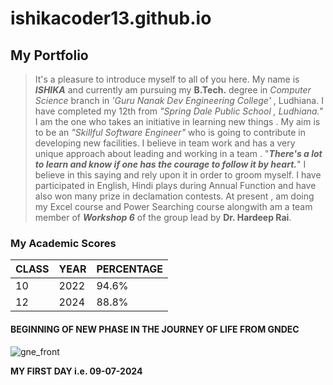 # ishikacoder13.github.io
## My Portfolio
> It's a pleasure to introduce myself to all of you here. My name is ***ISHIKA*** and currently am pursuing my **B.Tech.** degree in *Computer Science* branch in *'Guru Nanak Dev Engineering College'* , Ludhiana. I have completed my 12th from *"Spring Dale Public School , Ludhiana."* I am the one who takes an initiative in learning new things . My aim is to be an *"Skillful Software Engineer"* who is going to contribute in developing new facilities. I believe in team work and has a very unique approach about leading and working in a team . "***There's a lot to learn and know if one has the courage to follow it by heart.***" I believe in this saying and rely upon it in order to groom myself. I have participated in English, Hindi plays during Annual Function and have also won many prize in declamation contests. At present , am doing my Excel course and Power Searching course alongwith am a team member of ***Workshop 6*** of the group lead by **Dr. Hardeep Rai**.

### My Academic Scores 
|**CLASS**|**YEAR**|**PERCENTAGE**|
|---|---|---|
| 10 | 2022 | 94.6% |
| 12 | 2024 | 88.8% |
#### BEGINNING OF NEW PHASE IN THE JOURNEY OF LIFE FROM **GNDEC**
![gne_front](https://github.com/user-attachments/assets/56009dc6-d3c4-4b32-b143-e636892d0fcc)

**MY FIRST DAY i.e. 09-07-2024**
